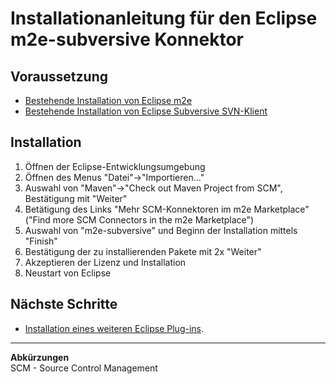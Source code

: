 # Installationanleitung für den Eclipse m2e-subversive Konnektor #

## Voraussetzung ##
  * [Bestehende Installation von Eclipse m2e](Installation_Eclipse_m2e.md)
  * [Bestehende Installation von Eclipse Subversive SVN-Klient](Installation_Subversive.md)

## Installation ##
  1. Öffnen der Eclipse-Entwicklungsumgebung
  1. Öffnen des Menus "Datei"->"Importieren..."
  1. Auswahl von "Maven"->"Check out Maven Project from SCM", Bestätigung mit "Weiter"
  1. Betätigung des Links "Mehr SCM-Konnektoren im m2e Marketplace" ("Find more SCM Connectors in the m2e Marketplace")
  1. Auswahl von "m2e-subversive" und Beginn der Installation mittels "Finish"
  1. Bestätigung der zu installierenden Pakete mit 2x "Weiter"
  1. Akzeptieren der Lizenz und Installation
  1. Neustart von Eclipse

## Nächste Schritte ##
  * [Installation eines weiteren Eclipse Plug-ins](Installation_Eclipse_Plugins.md).

---

**Abkürzungen** <br />
SCM - Source Control Management